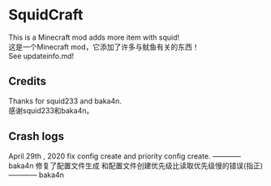 # SquidCraft

This is a Minecraft mod adds more item with squid!  
这是一个Minecraft mod，它添加了许多与鱿鱼有关的东西！  
See updateinfo.md!

## Credits

Thanks for squid233 and baka4n.  
感谢squid233和baka4n。

## Crash logs
April 29th , 2020
fix config create and priority config create. ———— baka4n
修复了配置文件生成 和配置文件创建优先级比读取优先级慢的错误(指正) ———— baka4n

